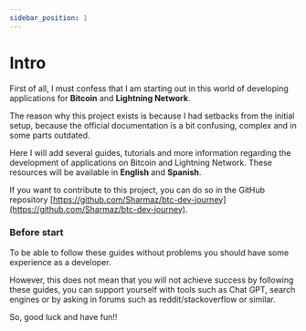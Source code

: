```yaml
---
sidebar_position: 1
---
```


# Intro

First of all, I must confess that I am starting out in this world of developing applications for **Bitcoin** and **Lightning Network**.

The reason why this project exists is because I had setbacks from the initial setup, because the official documentation is a bit confusing, complex and in some parts outdated.

Here I will add several guides, tutorials and more information regarding the development of applications on Bitcoin and Lightning Network. These resources will be available in **English** and **Spanish**.

If you want to contribute to this project, you can do so in the GitHub repository [https://github.com/Sharmaz/btc-dev-journey](https://github.com/Sharmaz/btc-dev-journey).

### Before start

To be able to follow these guides without problems you should have some experience as a developer.

However, this does not mean that you will not achieve success by following these guides, you can support yourself with tools such as Chat GPT, search engines or by asking in forums such as reddit/stackoverflow or similar.

So, good luck and have fun!!
